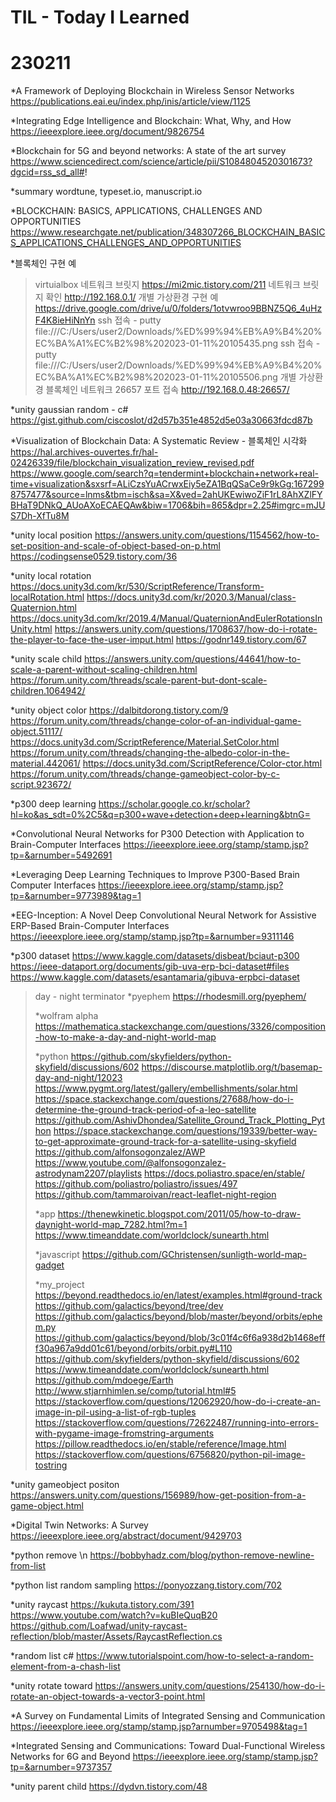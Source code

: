 TIL - Today I Learned
===============

# 230211

*A Framework of Deploying Blockchain in Wireless Sensor Networks
https://publications.eai.eu/index.php/inis/article/view/1125

*Integrating Edge Intelligence and Blockchain: What, Why, and How
https://ieeexplore.ieee.org/document/9826754

*Blockchain for 5G and beyond networks: A state of the art survey
https://www.sciencedirect.com/science/article/pii/S1084804520301673?dgcid=rss_sd_all#!

*summary
wordtune, typeset.io, manuscript.io

*BLOCKCHAIN: BASICS, APPLICATIONS, CHALLENGES AND OPPORTUNITIES
https://www.researchgate.net/publication/348307266_BLOCKCHAIN_BASICS_APPLICATIONS_CHALLENGES_AND_OPPORTUNITIES

*블록체인 구현 예
>virtuialbox 네트워크 브릿지 https://mi2mic.tistory.com/211
>네트워크 브릿지 확인 http://192.168.0.1/
>개별 가상환경 구현 예 https://drive.google.com/drive/u/0/folders/1otvwroo9BBNZ5Q6_4uHzF4K8ieHiNnYn
>ssh 접속 - putty file:///C:/Users/user2/Downloads/%ED%99%94%EB%A9%B4%20%EC%BA%A1%EC%B2%98%202023-01-11%20105435.png
>ssh 접속 - putty file:///C:/Users/user2/Downloads/%ED%99%94%EB%A9%B4%20%EC%BA%A1%EC%B2%98%202023-01-11%20105506.png
>개별 가상환경 블록체인 네트워크 26657 포트 접속 http://192.168.0.48:26657/

*unity gaussian random - c#
https://gist.github.com/ciscoslot/d2d57b351e4852d5e03a30663fdcd87b

*Visualization of Blockchain Data: A Systematic Review - 블록체인 시각화
https://hal.archives-ouvertes.fr/hal-02426339/file/blockchain_visualization_review_revised.pdf
https://www.google.com/search?q=tendermint+blockchain+network+real-time+visualization&sxsrf=ALiCzsYuACrwxEiy5eZA1BqQSaCe9r9kGg:1672998757477&source=lnms&tbm=isch&sa=X&ved=2ahUKEwiwoZiF1rL8AhXZlFYBHaT9DNkQ_AUoAXoECAEQAw&biw=1706&bih=865&dpr=2.25#imgrc=mJUS7Dh-XfTu8M

*unity local position
https://answers.unity.com/questions/1154562/how-to-set-position-and-scale-of-object-based-on-p.html
https://codingsense0529.tistory.com/36

*unity local rotation
https://docs.unity3d.com/kr/530/ScriptReference/Transform-localRotation.html
https://docs.unity3d.com/kr/2020.3/Manual/class-Quaternion.html
https://docs.unity3d.com/kr/2019.4/Manual/QuaternionAndEulerRotationsInUnity.html
https://answers.unity.com/questions/1708637/how-do-i-rotate-the-player-to-face-the-user-imput.html
https://godnr149.tistory.com/67

*unity scale child
https://answers.unity.com/questions/44641/how-to-scale-a-parent-without-scaling-children.html
https://forum.unity.com/threads/scale-parent-but-dont-scale-children.1064942/

*unity object color
https://dalbitdorong.tistory.com/9
https://forum.unity.com/threads/change-color-of-an-individual-game-object.51117/
https://docs.unity3d.com/ScriptReference/Material.SetColor.html
https://forum.unity.com/threads/changing-the-albedo-color-in-the-material.442061/
https://docs.unity3d.com/ScriptReference/Color-ctor.html
https://forum.unity.com/threads/change-gameobject-color-by-c-script.923672/

*p300 deep learning
https://scholar.google.co.kr/scholar?hl=ko&as_sdt=0%2C5&q=p300+wave+detection+deep+learning&btnG=

*Convolutional Neural Networks for P300 Detection with Application to Brain-Computer Interfaces
https://ieeexplore.ieee.org/stamp/stamp.jsp?tp=&arnumber=5492691

*Leveraging Deep Learning Techniques to Improve P300-Based Brain Computer Interfaces
https://ieeexplore.ieee.org/stamp/stamp.jsp?tp=&arnumber=9773989&tag=1

*EEG-Inception: A Novel Deep Convolutional Neural Network for Assistive ERP-Based Brain-Computer Interfaces
https://ieeexplore.ieee.org/stamp/stamp.jsp?tp=&arnumber=9311146

*p300 dataset
https://www.kaggle.com/datasets/disbeat/bciaut-p300
https://ieee-dataport.org/documents/gib-uva-erp-bci-dataset#files
https://www.kaggle.com/datasets/esantamaria/gibuva-erpbci-dataset

> day - night terminator
> *pyephem
> https://rhodesmill.org/pyephem/
>  
> *wolfram alpha
> https://mathematica.stackexchange.com/questions/3326/composition-how-to-make-a-day-and-night-world-map
>  
> *python
> https://github.com/skyfielders/python-skyfield/discussions/602
> https://discourse.matplotlib.org/t/basemap-day-and-night/12023
> https://www.pygmt.org/latest/gallery/embellishments/solar.html
> https://space.stackexchange.com/questions/27688/how-do-i-determine-the-ground-track-period-of-a-leo-satellite
> https://github.com/AshivDhondea/Satellite_Ground_Track_Plotting_Python
> https://space.stackexchange.com/questions/19339/better-way-to-get-approximate-ground-track-for-a-satellite-using-skyfield
> https://github.com/alfonsogonzalez/AWP
> https://www.youtube.com/@alfonsogonzalez-astrodynam2207/playlists
> https://docs.poliastro.space/en/stable/
> https://github.com/poliastro/poliastro/issues/497
> https://github.com/tammaroivan/react-leaflet-night-region
> 
> *app
> https://thenewkinetic.blogspot.com/2011/05/how-to-draw-daynight-world-map_7282.html?m=1
> https://www.timeanddate.com/worldclock/sunearth.html
> 
> *javascript
> https://github.com/GChristensen/sunligth-world-map-gadget
> 
> *my_project
> https://beyond.readthedocs.io/en/latest/examples.html#ground-track
> https://github.com/galactics/beyond/tree/dev
> https://github.com/galactics/beyond/blob/master/beyond/orbits/ephem.py
> https://github.com/galactics/beyond/blob/3c01f4c6f6a938d2b1468efff30a967a9dd01c61/beyond/orbits/orbit.py#L110
> https://github.com/skyfielders/python-skyfield/discussions/602
> https://www.timeanddate.com/worldclock/sunearth.html
> https://github.com/mdoege/Earth
> http://www.stjarnhimlen.se/comp/tutorial.html#5
> https://stackoverflow.com/questions/12062920/how-do-i-create-an-image-in-pil-using-a-list-of-rgb-tuples
> https://stackoverflow.com/questions/72622487/running-into-errors-with-pygame-image-fromstring-arguments
> https://pillow.readthedocs.io/en/stable/reference/Image.html
> https://stackoverflow.com/questions/6756820/python-pil-image-tostring
> 

*unity gameobject positon
https://answers.unity.com/questions/156989/how-get-position-from-a-game-object.html

*Digital Twin Networks: A Survey
https://ieeexplore.ieee.org/abstract/document/9429703

*python remove \n
https://bobbyhadz.com/blog/python-remove-newline-from-list

*python list random sampling
https://ponyozzang.tistory.com/702

*unity raycast
https://kukuta.tistory.com/391
https://www.youtube.com/watch?v=kuBIeQuqB20
https://github.com/Loafwad/unity-raycast-reflection/blob/master/Assets/RaycastReflection.cs

*random list c#
https://www.tutorialspoint.com/how-to-select-a-random-element-from-a-chash-list

*unity rotate toward
https://answers.unity.com/questions/254130/how-do-i-rotate-an-object-towards-a-vector3-point.html

*A Survey on Fundamental Limits of Integrated Sensing and Communication
https://ieeexplore.ieee.org/stamp/stamp.jsp?arnumber=9705498&tag=1

*Integrated Sensing and Communications: Toward Dual-Functional Wireless Networks for 6G and Beyond
https://ieeexplore.ieee.org/stamp/stamp.jsp?tp=&arnumber=9737357

*unity parent child
https://dydvn.tistory.com/48
